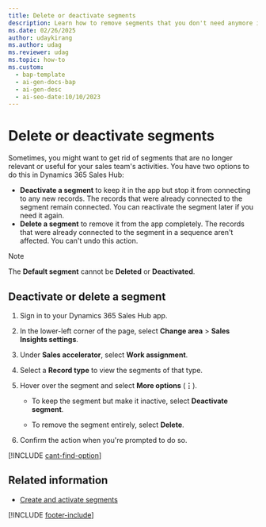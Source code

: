 ```yaml
---
title: Delete or deactivate segments
description: Learn how to remove segments that you don't need anymore in Dynamics 365 Sales. You can either deactivate them to keep them in the app or delete them completely.
ms.date: 02/26/2025
author: udaykirang
ms.author: udag
ms.reviewer: udag
ms.topic: how-to
ms.custom:
  - bap-template
  - ai-gen-docs-bap
  - ai-gen-desc
  - ai-seo-date:10/10/2023
---
```


# Delete or deactivate segments

Sometimes, you might want to get rid of segments that are no longer relevant or useful for your sales team's activities. You have two options to do this in Dynamics 365 Sales Hub:

- **Deactivate a segment** to keep it in the app but stop it from connecting to any new records. The records that were already connected to the segment remain connected. You can reactivate the segment later if you need it again.
- **Delete a segment** to remove it from the app completely. The records that were already connected to the segment in a sequence aren't affected. You can't undo this action.

> [!NOTE]
> The **Default segment** cannot be **Deleted** or **Deactivated**.

## Deactivate or delete a segment

1. Sign in to your Dynamics 365 Sales Hub app.

1. In the lower-left corner of the page, select **Change area** > **Sales Insights settings**.

1. Under **Sales accelerator**, select **Work assignment**.

1. Select a **Record type** to view the segments of that type.

1. Hover over the segment and select **More options** (**&vellip;**).

    - To keep the segment but make it inactive, select **Deactivate segment**.

    - To remove the segment entirely, select **Delete**.

1. Confirm the action when you're prompted to do so.

[!INCLUDE [cant-find-option](../includes/cant-find-option.md)]

## Related information

- [Create and activate segments](create-and-activate-a-segment.md)

[!INCLUDE [footer-include](../includes/footer-banner.md)]
